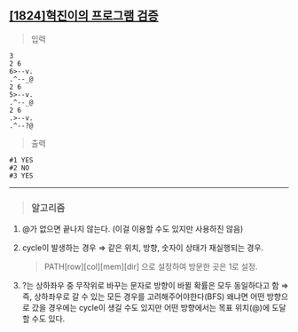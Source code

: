 ## [[1824]혁진이의 프로그램 검증](https://swexpertacademy.com/main/code/problem/problemDetail.do)

> 입력

	3  
	2 6  
	6>--v.  
	.^--_@  
	2 6  
	5>--v.  
	.^--_@  
	2 6  
	.>--v.  
	.^--?@

> 출력

	#1 YES  
	#2 NO  
	#3 YES

---
> ### 알고리즘
1. @가 없으면 끝나지 않는다. (이걸 이용할 수도 있지만 사용하진 않음)
2. cycle이 발생하는 경우 ⇒ 같은 위치, 방향, 숫자이 상태가 재실행되는 경우.

	> PATH[row][col][mem][dir] 으로 설정하여 방문한 곳은 1로 설정.

3. ?는 상하좌우 중 무작위로 바꾸는 문자로 방향이 바뀔 확률은 모두 동일하다고 함
	⇒ 즉,  상하좌우로 갈 수 있는 모든 경우를 고려해주어야한다(BFS)
	왜냐면 어떤 방향으로 갔을 경우에는 cycle이 생길 수도 있지만 어떤 방향에서는 목표 위치(@)에 도달할 수도 있다.